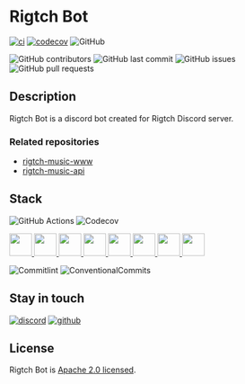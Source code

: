 # Rigtch Bot

[![ci](https://github.com/Rigtch/rigtch-bot/actions/workflows/main.yml/badge.svg)](https://github.com/Rigtch/rigtch-bot/actions/workflows/main.yml)
[![codecov](https://codecov.io/gh/Rigtch/rigtch-bot/branch/main/graph/badge.svg?token=Z03LXHHMGF)](https://codecov.io/gh/Rigtch/rigtch-bot)
![GitHub](https://img.shields.io/github/license/Rigtch/rigtch-bot)

![GitHub contributors](https://img.shields.io/github/contributors/Rigtch/rigtch-bot)
![GitHub last commit](https://img.shields.io/github/last-commit/Rigtch/rigtch-bot)
![GitHub issues](https://img.shields.io/github/issues/Rigtch/rigtch-bot)
![GitHub pull requests](https://img.shields.io/github/issues-pr/Rigtch/rigtch-bot)

## Description

Rigtch Bot is a discord bot created for Rigtch Discord server.

### Related repositories

- [rigtch-music-www](https://github.com/Rigtch/rigtch-music-www)
- [rigtch-music-api](https://github.com/Rigtch/rigtch-music-api)

## Stack

![GitHub Actions](https://img.shields.io/badge/github%20actions-%232671E5.svg?style=for-the-badge&logo=githubactions&logoColor=white)
![Codecov](https://img.shields.io/badge/codecov-%23ff0077.svg?style=for-the-badge&logo=codecov&logoColor=white)

<a href="https://www.typescriptlang.org">
  <img src="https://upload.wikimedia.org/wikipedia/commons/thumb/4/4c/Typescript_logo_2020.svg/1200px-Typescript_logo_2020.svg.png" width="40"/>
</a>
<a href="https://nodejs.org">
  <img src="https://seeklogo.com/images/N/nodejs-logo-FBE122E377-seeklogo.com.png" height="40"/>
</a>
<a href="https://discord.js.org/">
  <img src="https://camo.githubusercontent.com/36dddbf2f91241b3bf4b31af97c6fde92f911ba621c5dae84cd3f6cdff6f4d0c/68747470733a2f2f6b6f79612e67672f6173736574732f696d672f646973636f72646a732d6c6f676f2e706e67" width="40" />
</a>
<a href="https://vitejs.dev">
  <img src="https://camo.githubusercontent.com/61e102d7c605ff91efedb9d7e47c1c4a07cef59d3e1da202fd74f4772122ca4e/68747470733a2f2f766974656a732e6465762f6c6f676f2e737667" width="40"/>
</a>
<a href="https://github.com/vitest-dev/vitest/tree/main/packages/vite-node">
  <img src="https://raw.githubusercontent.com/vitest-dev/vitest/main/packages/vite-node/assets/vite-node.svg" width="40" />
</a>
<a href="https://vitest.dev">
  <img src="https://vitest.dev/logo-shadow.svg" width="40"/>
</a>
<a href="https://eslint.org">
  <img src="https://eslint.org/icon-512.png" width="40"/>
</a>
<a href="https://prettier.io">
  <img src="https://prettier.io/icon.png" width="40"/>
</a>

![Commitlint](https://img.shields.io/badge/commitlint-000000.svg?style=for-the-badge&logo=commitlint&logoColor=white)
![ConventionalCommits](https://img.shields.io/badge/Conventional%20Commits-FE5196.svg?style=for-the-badge&logo=Conventional-Commits&logoColor=white)

## Stay in touch

[![discord](https://img.shields.io/badge/Discord-7289DA?style=for-the-badge&logo=discord&logoColor=white)](https://discord.gg/kuQFdzJhTy)
[![github](https://img.shields.io/badge/GitHub-100000?style=for-the-badge&logo=github&logoColor=white)](https://github.com/Rigtch)

## License

Rigtch Bot is [Apache 2.0 licensed](LICENSE).
